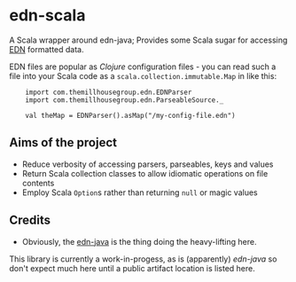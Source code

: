 edn-scala
=========

A Scala wrapper around edn-java; Provides some Scala sugar for
accessing [EDN](https://github.com/edn-format/edn) formatted data.

EDN files are popular as _Clojure_ configuration files -
you can read such a file into your Scala code as a
```scala.collection.immutable.Map``` in like this:

```
    import com.themillhousegroup.edn.EDNParser
    import com.themillhousegroup.edn.ParseableSource._

    val theMap = EDNParser().asMap("/my-config-file.edn")

```



## Aims of the project
  - Reduce verbosity of accessing parsers, parseables, keys and values
  - Return Scala collection classes to allow idiomatic operations on file contents
  - Employ Scala ```Option```s rather than returning ```null``` or magic values


## Credits
  - Obviously, the [edn-java](https://github.com/bpsm/edn-java) is the thing doing the heavy-lifting here.

This library is currently a work-in-progess, as is (apparently) *edn-java* so don't expect much here until a public artifact location is listed here.



